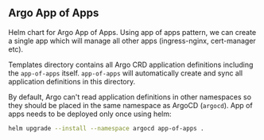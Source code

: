 ## Argo App of Apps

Helm chart for Argo App of Apps. Using app of apps pattern, we can create a single app which will manage all other apps (ingress-nginx, cert-manager etc).

Templates directory contains all Argo CRD application definitions including the `app-of-apps` itself. `app-of-apps` will automatically create and sync all application definitions in this directory.

By default, Argo can't read application definitions in other namespaces so they should be placed in the same namespace as ArgoCD (`argocd`). App of apps needs to be deployed only once using helm:

```bash
helm upgrade --install --namespace argocd app-of-apps .
```

